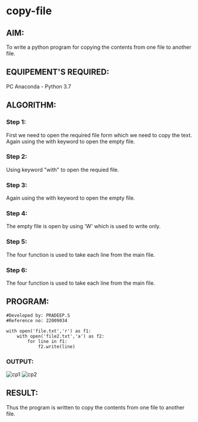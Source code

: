 # copy-file
## AIM:
To write a python program for copying the contents from one file to another file.
## EQUIPEMENT'S REQUIRED: 
PC
Anaconda - Python 3.7
## ALGORITHM: 
### Step 1:
First we need to open the required file form which we need to copy the text.
Again using the with keyword to open the empty file.
### Step 2: 
Using keyword "with" to open the requied file. 
### Step 3: 
Again using the with keyword to open the empty file.
### Step 4:  
The empty file is open by using 'W' which is used to write only.
### Step 5: 
The four function is used to take each line from the main file.
### Step 6: 
The four function is used to take each line from the main file.
## PROGRAM:
```
#Developed by: PRADEEP.S
#Reference no: 22009034 

with open('file.txt','r') as f1:
    with open('file2.txt','a') as f2:
        for line in f1:
            f2.write(line)
 ```
### OUTPUT:
![cp1](https://user-images.githubusercontent.com/120539823/214834580-67338ddf-3352-4d4e-962b-a385888dc19b.png)
![cp2](https://user-images.githubusercontent.com/120539823/214834654-09ee2f45-b02b-462a-84da-84e59f5422b9.png)


## RESULT:
Thus the program is written to copy the contents from one file to another file.

